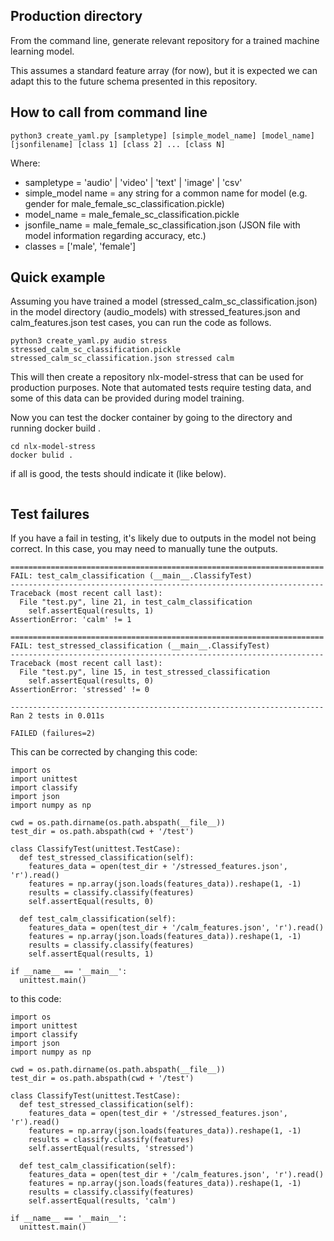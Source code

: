 ## Production directory

From the command line, generate relevant repository for a trained machine 
learning model.

This assumes a standard feature array (for now), but it is expected we can 
adapt this to the future schema presented in this repository.

## How to call from command line 

```python3 
python3 create_yaml.py [sampletype] [simple_model_name] [model_name] [jsonfilename] [class 1] [class 2] ... [class N]
```

Where:
- sampletype = 'audio' | 'video' | 'text' | 'image' | 'csv'
- simple_model name = any string for a common name for model (e.g. gender for male_female_sc_classification.pickle)
- model_name = male_female_sc_classification.pickle
- jsonfile_name = male_female_sc_classification.json (JSON file with model information regarding accuracy, etc.)
- classes = ['male', 'female']

## Quick example

Assuming you have trained a model (stressed_calm_sc_classification.json) in the model directory (audio_models) with stressed_features.json and calm_features.json test cases, you can run the code as follows.

```python3
python3 create_yaml.py audio stress stressed_calm_sc_classification.pickle stressed_calm_sc_classification.json stressed calm  
```

This will then create a repository nlx-model-stress that can be used for production purposes. Note that automated tests 
require testing data, and some of this data can be provided during model training.

Now you can test the docker container by going to the directory and running docker build . 

```
cd nlx-model-stress
docker bulid .
```

if all is good, the tests should indicate it (like below).
```

```

## Test failures 
If you have a fail in testing, it's likely due to outputs in the model not being correct. In this case, you may need to manually tune the outputs.
```
======================================================================
FAIL: test_calm_classification (__main__.ClassifyTest)
----------------------------------------------------------------------
Traceback (most recent call last):
  File "test.py", line 21, in test_calm_classification
    self.assertEqual(results, 1)
AssertionError: 'calm' != 1

======================================================================
FAIL: test_stressed_classification (__main__.ClassifyTest)
----------------------------------------------------------------------
Traceback (most recent call last):
  File "test.py", line 15, in test_stressed_classification
    self.assertEqual(results, 0)
AssertionError: 'stressed' != 0

----------------------------------------------------------------------
Ran 2 tests in 0.011s

FAILED (failures=2)
```

This can be corrected by changing this code:
```
import os
import unittest
import classify
import json
import numpy as np

cwd = os.path.dirname(os.path.abspath(__file__))
test_dir = os.path.abspath(cwd + '/test')

class ClassifyTest(unittest.TestCase):
  def test_stressed_classification(self):
    features_data = open(test_dir + '/stressed_features.json', 'r').read()
    features = np.array(json.loads(features_data)).reshape(1, -1)
    results = classify.classify(features)
    self.assertEqual(results, 0)

  def test_calm_classification(self):
    features_data = open(test_dir + '/calm_features.json', 'r').read()
    features = np.array(json.loads(features_data)).reshape(1, -1)
    results = classify.classify(features)
    self.assertEqual(results, 1)

if __name__ == '__main__':
  unittest.main()
```


to this code:

```
import os
import unittest
import classify
import json
import numpy as np

cwd = os.path.dirname(os.path.abspath(__file__))
test_dir = os.path.abspath(cwd + '/test')

class ClassifyTest(unittest.TestCase):
  def test_stressed_classification(self):
    features_data = open(test_dir + '/stressed_features.json', 'r').read()
    features = np.array(json.loads(features_data)).reshape(1, -1)
    results = classify.classify(features)
    self.assertEqual(results, 'stressed')

  def test_calm_classification(self):
    features_data = open(test_dir + '/calm_features.json', 'r').read()
    features = np.array(json.loads(features_data)).reshape(1, -1)
    results = classify.classify(features)
    self.assertEqual(results, 'calm')

if __name__ == '__main__':
  unittest.main()
```
 
